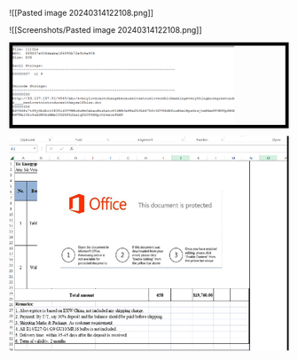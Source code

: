 
![[Pasted image 20240314122108.png]]



![[Screenshots/Pasted image 20240314122108.png]]

<div style="border: 6px solid black">
<img width="400" src="Screenshots/Pasted image 20240314122211.png">
</div>


![Pasted image 20240314122108.png](<Screenshots/Pasted image 20240314122108.png>)